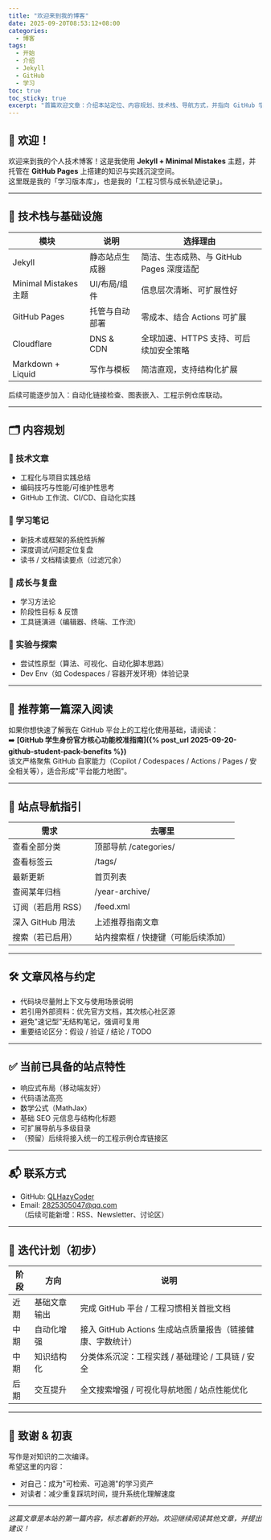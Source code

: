 ```yaml
---
title: "欢迎来到我的博客"
date: 2025-09-20T08:53:12+08:00
categories:
  - 博客
tags:
  - 开始
  - 介绍
  - Jekyll
  - GitHub
  - 学习
toc: true
toc_sticky: true
excerpt: "首篇欢迎文章：介绍本站定位、内容规划、技术栈、导航方式，并指向 GitHub 学生身份官方功能校准指南等核心资源。"
---
```


## 👋 欢迎！

欢迎来到我的个人技术博客！这是我使用 **Jekyll + Minimal Mistakes** 主题，并托管在 **GitHub Pages** 上搭建的知识与实践沉淀空间。  
这里既是我的「学习版本库」，也是我的「工程习惯与成长轨迹记录」。

---

## 🧱 技术栈与基础设施

| 模块 | 说明 | 选择理由 |
| ---- | ---- | -------- |
| Jekyll | 静态站点生成器 | 简洁、生态成熟、与 GitHub Pages 深度适配 |
| Minimal Mistakes 主题 | UI/布局/组件 | 信息层次清晰、可扩展性好 |
| GitHub Pages | 托管与自动部署 | 零成本、结合 Actions 可扩展 |
| Cloudflare | DNS & CDN | 全球加速、HTTPS 支持、可后续加安全策略 |
| Markdown + Liquid | 写作与模板 | 简洁直观，支持结构化扩展 |

后续可能逐步加入：自动化链接检查、图表嵌入、工程示例仓库联动。

---

## 🗂 内容规划

### 🔧 技术文章
- 工程化与项目实践总结
- 编码技巧与性能/可维护性思考
- GitHub 工作流、CI/CD、自动化实践

### 📘 学习笔记
- 新技术或框架的系统性拆解
- 深度调试/问题定位复盘
- 读书 / 文档精读要点（过滤冗余）

### 🌱 成长与复盘
- 学习方法论
- 阶段性目标 & 反馈
- 工具链演进（编辑器、终端、工作流）

### 🧪 实验与探索
- 尝试性原型（算法、可视化、自动化脚本思路）
- Dev Env（如 Codespaces / 容器开发环境）体验记录

---

## 🚀 推荐第一篇深入阅读

如果你想快速了解我在 GitHub 平台上的工程化使用基础，请阅读：  
➡️ **[GitHub 学生身份官方核心功能校准指南]({% post_url 2025-09-20-github-student-pack-benefits %})**  
该文严格聚焦 GitHub 自家能力（Copilot / Codespaces / Actions / Pages / 安全相关等），适合形成"平台能力地图"。

---

## 🧭 站点导航指引

| 需求 | 去哪里 |
| ---- | ------ |
| 查看全部分类 | 顶部导航 /categories/ |
| 查看标签云 | /tags/ |
| 最新更新 | 首页列表 |
| 查阅某年归档 | /year-archive/ |
| 订阅（若启用 RSS） | /feed.xml |
| 深入 GitHub 用法 | 上述推荐指南文章 |
| 搜索（若已启用） | 站内搜索框 / 快捷键（可能后续添加） |

---

## 🛠 文章风格与约定

- 代码块尽量附上下文与使用场景说明
- 若引用外部资料：优先官方文档，其次核心社区源
- 避免"速记型"无结构笔记，强调可复用
- 重要结论区分：假设 / 验证 / 结论 / TODO

---

## ✅ 当前已具备的站点特性

- 响应式布局（移动端友好）
- 代码语法高亮
- 数学公式（MathJax）
- 基础 SEO 元信息与结构化标题
- 可扩展导航与多级目录
- （预留）后续将接入统一的工程示例仓库链接区

---

## 📬 联系方式

- GitHub: [QLHazyCoder](https://github.com/QLHazyCoder)
- Email: 2825305047@qq.com  
（后续可能新增：RSS、Newsletter、讨论区）

---

## 🧾 迭代计划（初步）

| 阶段 | 方向 | 说明 |
| ---- | ---- | ---- |
| 近期 | 基础文章输出 | 完成 GitHub 平台 / 工程习惯相关首批文档 |
| 中期 | 自动化增强 | 接入 GitHub Actions 生成站点质量报告（链接健康、字数统计） |
| 中期 | 知识结构化 | 分类体系沉淀：工程实践 / 基础理论 / 工具链 / 安全 |
| 后期 | 交互提升 | 全文搜索增强 / 可视化导航地图 / 站点性能优化 |

---

## 🌟 致谢 & 初衷

写作是对知识的二次编译。  
希望这里的内容：  
- 对自己：成为"可检索、可追溯"的学习资产  
- 对读者：减少重复踩坑时间，提升系统化理解速度

---

*这篇文章是本站的第一篇内容，标志着新的开始。欢迎继续阅读其他文章，并提出建议！*